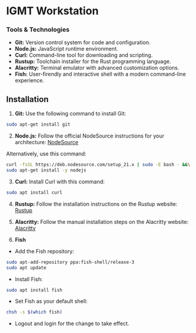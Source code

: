 # IGMT Workstation

### Tools & Technologies
- **Git:** Version control system for code and configuration.
- **Node.js:** JavaScript runtime environment.
- **Curl:** Command-line tool for downloading and scripting.
- **Rustup:** Toolchain installer for the Rust programming language.
- **Alacritty:** Terminal emulator with advanced customization options.
- **Fish:** User-firendly and interactive shell with a modern command-line experience.

## Installation
1. **Git:**
Use the following command to install Git:
```bash
sudo apt-get install git
```

2. **Node.js:**
Follow the official NodeSource instructions for your architecture:
[NodeSource](https://github.com/nodesource/distributions?tab=readme-ov-file#installation-instructions)

Alternatively, use this command:
```bash
curl -fsSL https://deb.nodesource.com/setup_21.x | sudo -E bash - &&\
sudo apt-get install -y nodejs
```

3. **Curl:**
Install Curl with this command:
```bash
sudo apt install curl
```

4. **Rustup:**
Follow the installation instructions on the Rustup website: [Rustup](https://rustup.rs/)

5. **Alacritty:**
Follow the manual installation steps on the Alacritty website: [Alacritty](https://github.com/alacritty/alacritty/blob/master/INSTALL.md#prerequisites)

6. **Fish**
- Add the Fish repository:
```bash
sudo apt-add-repository ppa:fish-shell/release-3
sudo apt update
```

- Install Fish:
```bash
sudo apt install fish
```

- Set Fish as your default shell:
```bash
chsh -s $(which fish)
```

- Logout and login for the change to take effect.
